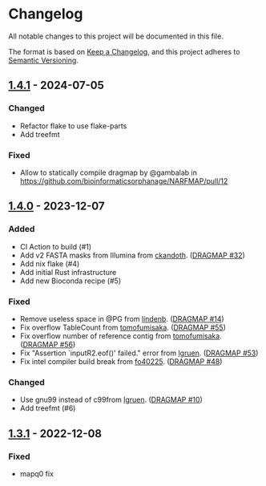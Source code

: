 # Changelog

All notable changes to this project will be documented in this file.

The format is based on [Keep a Changelog](https://keepachangelog.com/en/1.1.0/),
and this project adheres to [Semantic Versioning](https://semver.org/spec/v2.0.0.html).

## [1.4.1] - 2024-07-05

### Changed

- Refactor flake to use flake-parts
- Add treefmt

### Fixed

- Allow to statically compile dragmap by @gambalab in https://github.com/bioinformaticsorphanage/NARFMAP/pull/12

## [1.4.0] - 2023-12-07

### Added

- CI Action to build (#1)
- Add v2 FASTA masks from Illumina from [ckandoth](https://github.com/ckandoth). ([DRAGMAP #32](https://github.com/Illumina/DRAGMAP/pull/32))
- Add nix flake (#4)
- Add initial Rust infrastructure
- Add new Bioconda recipe (#5)

### Fixed

- Remove useless space in @PG from [lindenb](https://github.com/lindenb). ([DRAGMAP #14](https://github.com/Illumina/DRAGMAP/pull/14))
- Fix overflow TableCount from [tomofumisaka](https://github.com/tomofumisaka). ([DRAGMAP #55](https://github.com/Illumina/DRAGMAP/pull/55))
- Fix overflow number of reference contig from [tomofumisaka](https://github.com/tomofumisaka). ([DRAGMAP #56](https://github.com/Illumina/DRAGMAP/pull/56))
- Fix "Assertion `inputR2.eof()' failed." error from [lgruen](https://github.com/lgruen). ([DRAGMAP #53](https://github.com/Illumina/DRAGMAP/pull/53))
- Fix intel compiler build break from [fo40225](https://github.com/fo40225). ([DRAGMAP #48](https://github.com/Illumina/DRAGMAP/pull/48))

### Changed

- Use gnu99 instead of c99from [lgruen](https://github.com/lgruen). ([DRAGMAP #10](https://github.com/Illumina/DRAGMAP/pull/10))
- Add treefmt (#6)

## [1.3.1] - 2022-12-08

### Fixed

- mapq0 fix

[unreleased]: https://github.com/Emiller88/NARFMAP/compare/v1.4.1...HEAD
[1.4.1]: https://github.com/bioinformaticsorphanage/NARFMAP/compare/1.4.0...1.4.1
[1.4.0]: https://github.com/Emiller88/NARFMAP/compare/v1.3.1...v1.4.0
[1.3.1]: https://github.com/Emiller88/NARFMAP/compare/v1.3.0...v1.3.1
